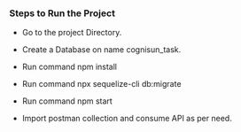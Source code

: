 ### Steps to Run the Project

- Go to the project Directory.
- Create a Database on name cognisun_task.
- Run command npm install
- Run command npx sequelize-cli db:migrate
- Run command npm start

- Import postman collection and consume API as per need.
